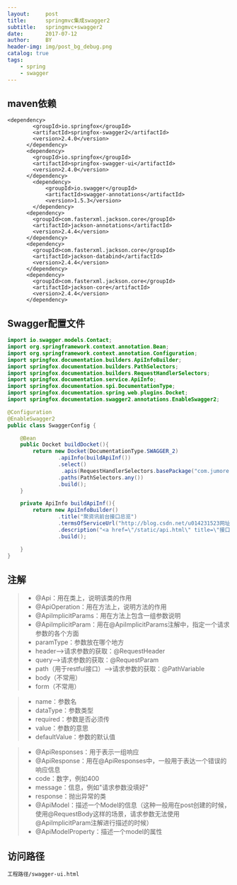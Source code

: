 ```yaml
---
layout:     post
title:      springmvc集成swagger2
subtitle:   springmvc+swagger2
date:       2017-07-12
author:     BY
header-img: img/post_bg_debug.png
catalog: true
tags:
    - spring
    - swagger
---
```


## maven依赖
```
<dependency>
        <groupId>io.springfox</groupId>
        <artifactId>springfox-swagger2</artifactId>
        <version>2.4.0</version>
      </dependency>
      <dependency>
        <groupId>io.springfox</groupId>
        <artifactId>springfox-swagger-ui</artifactId>
        <version>2.4.0</version>
      </dependency>
		<dependency>
			<groupId>io.swagger</groupId>
			<artifactId>swagger-annotations</artifactId>
			<version>1.5.3</version>
		</dependency>
      <dependency>
        <groupId>com.fasterxml.jackson.core</groupId>
        <artifactId>jackson-annotations</artifactId>
        <version>2.4.4</version>
      </dependency>
      <dependency>
        <groupId>com.fasterxml.jackson.core</groupId>
        <artifactId>jackson-databind</artifactId>
        <version>2.4.4</version>
      </dependency>
      <dependency>
        <groupId>com.fasterxml.jackson.core</groupId>
        <artifactId>jackson-core</artifactId>
        <version>2.4.4</version>
      </dependency>
```
## Swagger配置文件

```java
import io.swagger.models.Contact;
import org.springframework.context.annotation.Bean;
import org.springframework.context.annotation.Configuration;
import springfox.documentation.builders.ApiInfoBuilder;
import springfox.documentation.builders.PathSelectors;
import springfox.documentation.builders.RequestHandlerSelectors;
import springfox.documentation.service.ApiInfo;
import springfox.documentation.spi.DocumentationType;
import springfox.documentation.spring.web.plugins.Docket;
import springfox.documentation.swagger2.annotations.EnableSwagger2;

@Configuration
@EnableSwagger2
public class SwaggerConfig {

    @Bean
    public Docket buildDocket(){
        return new Docket(DocumentationType.SWAGGER_2)
                .apiInfo(buildApiInf())
                .select()
                 .apis(RequestHandlerSelectors.basePackage("com.jumore.jmzx.portal.controller"))//controller路径
                .paths(PathSelectors.any())
                .build();
    }

    private ApiInfo buildApiInf(){
        return new ApiInfoBuilder()
                .title("聚资讯前台接口总览")
                .termsOfServiceUrl("http://blog.csdn.net/u014231523网址链接")
                .description("<a href=\"/static/api.html\" title=\"接口说明文档\" target=\"_blank\">接口说明文档</a>")
                .build();

    }
}
```

## 注解

> * @Api：用在类上，说明该类的作用
> * @ApiOperation：用在方法上，说明方法的作用
> * @ApiImplicitParams：用在方法上包含一组参数说明
> * @ApiImplicitParam：用在@ApiImplicitParams注解中，指定一个请求参数的各个方面
> * paramType：参数放在哪个地方
> * header--&gt;请求参数的获取：@RequestHeader
> * query--&gt;请求参数的获取：@RequestParam
> * path（用于restful接口）--&gt;请求参数的获取：@PathVariable
> * body（不常用）
> * form（不常用）

> * name：参数名
> * dataType：参数类型
> * required：参数是否必须传
> * value：参数的意思
> * defaultValue：参数的默认值

> * @ApiResponses：用于表示一组响应
> * @ApiResponse：用在@ApiResponses中，一般用于表达一个错误的响应信息
> * code：数字，例如400
> * message：信息，例如"请求参数没填好"
> * response：抛出异常的类
> * @ApiModel：描述一个Model的信息（这种一般用在post创建的时候，使用@RequestBody这样的场景，请求参数无法使用@ApiImplicitParam注解进行描述的时候）
> * @ApiModelProperty：描述一个model的属性

## 访问路径
   ```工程路径/swagger-ui.html```
